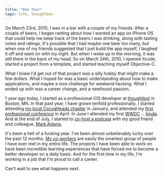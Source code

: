```yaml
---
title: "One Year"
tags: life, thoughtbot
---
```


On March 23rd, 2010, I was in a bar with a couple of my friends. After a
couple of beers, I began ranting about how I wanted an app on iPhone OS that
could help me keep track of the beers I was drinking, along with tasting notes
and ratings. It's possible that I had maybe one beer too many, but when one of
my friends suggested that I just build the app myself, I laughed it off and
went on with my night. But when I woke up in the morning, it was still there
in the back of my head. So on March 24th, 2010, I opened Xcode, started a
project from a template, and started teaching myself Objective-C.

What I knew I'd get out of that project was a silly hobby that might make a
few dollars. What I hoped for was a basic understanding about how to make
applications, and maybe a nice challenge for weekend hacking. What I ended up
with was a career change, and a newfound passion.

1 year ago today, I started as a professional iOS developer at [thoughtbot][]
in Boston, MA. In that past year, I have grown tenfold professionally. I
started attending [my local CocoaHeads chapter][cocoaheads] in January, and
attended my [first professional conference][nsnorth] in April. In June I
attended my first [WWDC][] ... [kinda][altwwdc]. And at the end of July, I
started to [co-host a podcast][buildphase] with my good friend and colleague,
[Mark Adams][].

[thoughtbot]: http://www.thoughtbot.com
[cocoaheads]: http://www.cocoaheadsboston.org/
[nsnorth]: http://nsnorth.ca/
[WWDC]: https://developer.apple.com/wwdc/
[altwwdc]: http://altwwdc.com/
[buildphase]: http://buildphase.fm
[Mark Adams]: https://twitter.com/hyperspacemark

It's been a hell of a fucking year. I've been almost unbelievably lucky over
the past 12 months. [My co-workers][tb-about] are easily the smartest group of
people I have ever met in my entire life. The projects I have been able to
work on have been incredible learning experiences that have forced me to
become a better developer on a daily basis. And for the first time in my life,
I'm working in a job that I'm proud to call a career.

[tb-about]: http://www.thoughtbot.com/#our-team

Can't wait to see what happens next.
